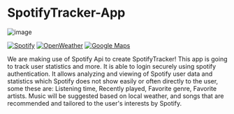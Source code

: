 # SpotifyTracker-App
![image](https://user-images.githubusercontent.com/32851308/200721349-b94a7455-1c9e-460c-bf3e-82ae842791f2.png)

[![Spotify](https://user-images.githubusercontent.com/32851308/205765582-5f125dd5-3850-48e1-87ba-1332b07de6cf.png)](https://developer.spotify.com/)
[![OpenWeather](https://user-images.githubusercontent.com/32851308/205765596-878addf4-a54d-43eb-938b-bb43733b516d.png)](https://openweathermap.org/guide)
[![Google Maps](https://user-images.githubusercontent.com/32851308/205765565-6589285b-a2b9-4cbb-9c81-c1cae6010cda.png)](https://developers.google.com/maps)


We are making use of Spotify Api to create SpotifyTracker! This app is going to track user statistics and more. It is able to login securely using spotify authentication. It allows analyzing and viewing of Spotify user data and statistics which Spotify does not show easily or often directly to the user, some these are: Listening time, Recently played, Favorite genre, Favorite artists. Music will be suggested based on local weather, and songs that are recommended and tailored to the user's interests by Spotify. 
